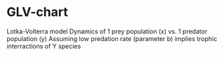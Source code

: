 # GLV-chart
Lotka-Volterra model
Dynamics of 1 prey population (x) vs. 1 predator population (y)
Assuming low predation rate (parameter b) implies trophic interractions of Y species
